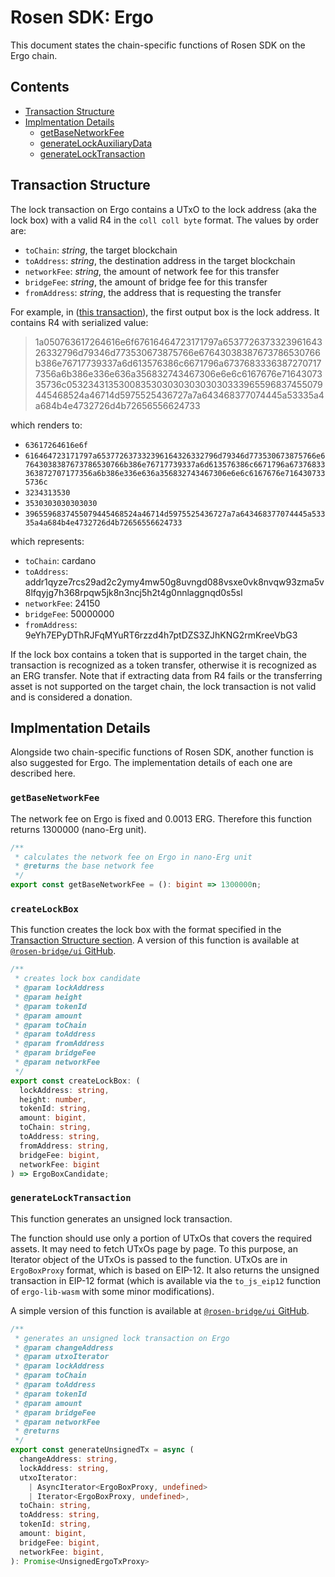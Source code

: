 # Rosen SDK: Ergo

This document states the chain-specific functions of Rosen SDK on the Ergo chain.

## Contents

- [Transaction Structure](#transaction-structure)
- [Implmentation Details](#implmentation-details)
  - [getBaseNetworkFee](#getbasenetworkfee)
  - [generateLockAuxiliaryData](#generatelockauxiliarydata)
  - [generateLockTransaction](#generatelocktransaction)

## Transaction Structure

The lock transaction on Ergo contains a UTxO to the lock address (aka the lock box) with a valid R4 in the `coll coll byte` format. The values by order are:

- `toChain`: _string_, the target blockchain
- `toAddress`: _string_, the destination address in the target blockchain
- `networkFee`: _string_, the amount of network fee for this transfer
- `bridgeFee`: _string_, the amount of bridge fee for this transfer
- `fromAddress`: _string_, the address that is requesting the transfer

For example, in ([this transaction](https://explorer.ergoplatform.com/en/transactions/193e1dc2d7340d991ade1af51467a1caac097ad8e940edf66105f28421af0817)), the first output box is the lock address. It contains R4 with serialized value:

> 1a050763617264616e6f67616464723171797a653772637332396164326332796d79346d773530673875766e67643038387673786530766b386e76717739337a6d613576386c6671796a67376833363872707177356a6b386e336e636a356832743467306e6e6c6167676e7164307335736c053234313530083530303030303030333965596837455079445468524a46714d5975525436727a7a643468377074445a53335a4a684b4e4732726d4b72656556624733

which renders to:

- `63617264616e6f`
- `616464723171797a653772637332396164326332796d79346d773530673875766e67643038387673786530766b386e76717739337a6d613576386c6671796a67376833363872707177356a6b386e336e636a356832743467306e6e6c6167676e7164307335736c`
- `3234313530`
- `3530303030303030`
- `3965596837455079445468524a46714d5975525436727a7a643468377074445a53335a4a684b4e4732726d4b72656556624733`

which represents:

- `toChain`: cardano
- `toAddress`: addr1qyze7rcs29ad2c2ymy4mw50g8uvngd088vsxe0vk8nvqw93zma5v8lfqyjg7h368rpqw5jk8n3ncj5h2t4g0nnlaggnqd0s5sl
- `networkFee`: 24150
- `bridgeFee`: 50000000
- `fromAddress`: 9eYh7EPyDThRJFqMYuRT6rzzd4h7ptDZS3ZJhKNG2rmKreeVbG3

If the lock box contains a token that is supported in the target chain, the transaction is recognized as a token transfer, otherwise it is recognized as an ERG transfer. Note that if extracting data from R4 fails or the transferring asset is not supported on the target chain, the lock transaction is not valid and is considered a donation.

## Implmentation Details

Alongside two chain-specific functions of Rosen SDK, another function is also suggested for Ergo. The implementation details of each one are described here.

### `getBaseNetworkFee`

The network fee on Ergo is fixed and 0.0013 ERG. Therefore this function returns 1300000 (nano-Erg unit).

```ts
/**
 * calculates the network fee on Ergo in nano-Erg unit
 * @returns the base network fee
 */
export const getBaseNetworkFee = (): bigint => 1300000n;
```

### `createLockBox`

This function creates the lock box with the format specified in the [Transaction Structure section](#transaction-structure). A version of this function is available at [`@rosen-bridge/ui` GitHub](https://github.com/rosen-bridge/ui/blob/1c0b08f5407e929f5680aa01a316e2dc88ef1408/apps/rosen/app/_networks/ergo/transaction/utils.ts#L32).

```ts
/**
 * creates lock box candidate
 * @param lockAddress
 * @param height
 * @param tokenId
 * @param amount
 * @param toChain
 * @param toAddress
 * @param fromAddress
 * @param bridgeFee
 * @param networkFee
 */
export const createLockBox: (
  lockAddress: string,
  height: number,
  tokenId: string,
  amount: bigint,
  toChain: string,
  toAddress: string,
  fromAddress: string,
  bridgeFee: bigint,
  networkFee: bigint
) => ErgoBoxCandidate;
```

### `generateLockTransaction`

This function generates an unsigned lock transaction.

The function should use only a portion of UTxOs that covers the required assets. It may need to fetch UTxOs page by page. To this purpose, an Iterator object of the UTxOs is passed to the function. UTxOs are in `ErgoBoxProxy` format, which is based on EIP-12. It also returns the unsigned transaction in EIP-12 format (which is available via the `to_js_eip12` function of `ergo-lib-wasm` with some minor modifications).

A simple version of this function is available at [`@rosen-bridge/ui` GitHub](https://github.com/rosen-bridge/ui/blob/1c0b08f5407e929f5680aa01a316e2dc88ef1408/apps/rosen/app/_networks/ergo/transaction/generateTx.ts#L32).

```ts
/**
 * generates an unsigned lock transaction on Ergo
 * @param changeAddress
 * @param utxoIterator
 * @param lockAddress
 * @param toChain
 * @param toAddress
 * @param tokenId
 * @param amount
 * @param bridgeFee
 * @param networkFee
 * @returns
 */
export const generateUnsignedTx = async (
  changeAddress: string,
  lockAddress: string,
  utxoIterator:
    | AsyncIterator<ErgoBoxProxy, undefined>
    | Iterator<ErgoBoxProxy, undefined>,
  toChain: string,
  toAddress: string,
  tokenId: string,
  amount: bigint,
  bridgeFee: bigint,
  networkFee: bigint,
): Promise<UnsignedErgoTxProxy>
```
